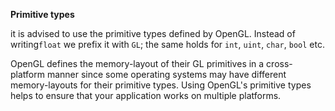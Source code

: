 **Primitive types**

it is advised to use the primitive types defined by OpenGL. Instead of writing`float` we prefix it with `GL`; the same holds for `int`, `uint`, `char`, `bool` etc. 

OpenGL defines the memory-layout of their GL primitives in a cross-platform manner since some operating systems may have different memory-layouts for their primitive types. Using OpenGL's primitive types helps to ensure that your application works on multiple platforms.

